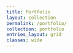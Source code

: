 ```yaml
---
title: Portfolio
layout: collection
permalink: /portfolio/
collection: portfolio
entries_layout: grid
classes: wide
---
```



